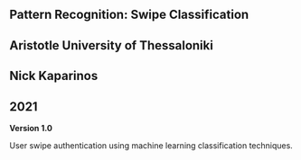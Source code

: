 ## Pattern Recognition: Swipe Classification
## Aristotle University of Thessaloniki
## Nick Kaparinos
## 2021

**Version 1.0**

User swipe authentication using machine learning classification techniques.
